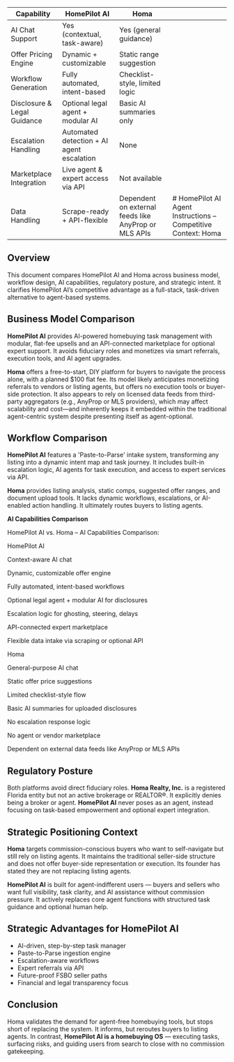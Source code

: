 | Capability                  | HomePilot AI                              | Homa                                                 |                                                               |
| --------------------------- | ----------------------------------------- | ---------------------------------------------------- | ------------------------------------------------------------- |
| AI Chat Support             | Yes (contextual, task-aware)              | Yes (general guidance)                               |                                                               |
| Offer Pricing Engine        | Dynamic + customizable                    | Static range suggestion                              |                                                               |
| Workflow Generation         | Fully automated, intent-based             | Checklist-style, limited logic                       |                                                               |
| Disclosure & Legal Guidance | Optional legal agent + modular AI         | Basic AI summaries only                              |                                                               |
| Escalation Handling         | Automated detection + AI agent escalation | None                                                 |                                                               |
| Marketplace Integration     | Live agent & expert access via API        | Not available                                        |                                                               |
| Data Handling               | Scrape-ready + API-flexible               | Dependent on external feeds like AnyProp or MLS APIs | # HomePilot AI Agent Instructions – Competitive Context: Homa |

## Overview

This document compares HomePilot AI and Homa across business model, workflow design, AI capabilities, regulatory posture, and strategic intent. It clarifies HomePilot AI’s competitive advantage as a full-stack, task-driven alternative to agent-based systems.

## Business Model Comparison

**HomePilot AI** provides AI-powered homebuying task management with modular, flat-fee upsells and an API-connected marketplace for optional expert support. It avoids fiduciary roles and monetizes via smart referrals, execution tools, and AI agent upgrades.

**Homa** offers a free-to-start, DIY platform for buyers to navigate the process alone, with a planned \$100 flat fee. Its model likely anticipates monetizing referrals to vendors or listing agents, but offers no execution tools or buyer-side protection. It also appears to rely on licensed data feeds from third-party aggregators (e.g., AnyProp or MLS providers), which may affect scalability and cost—and inherently keeps it embedded within the traditional agent-centric system despite presenting itself as agent-optional.

## Workflow Comparison

**HomePilot AI** features a 'Paste-to-Parse' intake system, transforming any listing into a dynamic intent map and task journey. It includes built-in escalation logic, AI agents for task execution, and access to expert services via API.

**Homa** provides listing analysis, static comps, suggested offer ranges, and document upload tools. It lacks dynamic workflows, escalations, or AI-enabled action handling. It ultimately routes buyers to listing agents.

**AI Capabilities Comparison**

HomePilot AI vs. Homa – AI Capabilities Comparison:

HomePilot AI

Context-aware AI chat

Dynamic, customizable offer engine

Fully automated, intent-based workflows

Optional legal agent + modular AI for disclosures

Escalation logic for ghosting, steering, delays

API-connected expert marketplace

Flexible data intake via scraping or optional API

Homa

General-purpose AI chat

Static offer price suggestions

Limited checklist-style flow

Basic AI summaries for uploaded disclosures

No escalation response logic

No agent or vendor marketplace

Dependent on external data feeds like AnyProp or MLS APIs



## Regulatory Posture

Both platforms avoid direct fiduciary roles. **Homa Realty, Inc.** is a registered Florida entity but not an active brokerage or REALTOR®. It explicitly denies being a broker or agent. **HomePilot AI** never poses as an agent, instead focusing on task-based empowerment and optional expert integration.

## Strategic Positioning Context

**Homa** targets commission-conscious buyers who want to self-navigate but still rely on listing agents. It maintains the traditional seller-side structure and does not offer buyer-side representation or execution. Its founder has stated they are not replacing listing agents.

**HomePilot AI** is built for agent-indifferent users — buyers and sellers who want full visibility, task clarity, and AI assistance without commission pressure. It actively replaces core agent functions with structured task guidance and optional human help.

## Strategic Advantages for HomePilot AI

* AI-driven, step-by-step task manager
* Paste-to-Parse ingestion engine
* Escalation-aware workflows
* Expert referrals via API
* Future-proof FSBO seller paths
* Financial and legal transparency focus

## Conclusion

Homa validates the demand for agent-free homebuying tools, but stops short of replacing the system. It informs, but reroutes buyers to listing agents. In contrast, **HomePilot AI is a homebuying OS** — executing tasks, surfacing risks, and guiding users from search to close with no commission gatekeeping.
